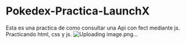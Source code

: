 # Pokedex-Practica-LaunchX
Esta es una practica de como consultar una Api con fect mediante js.
Practicando html, css y js.
![Uploading image.png…]()
